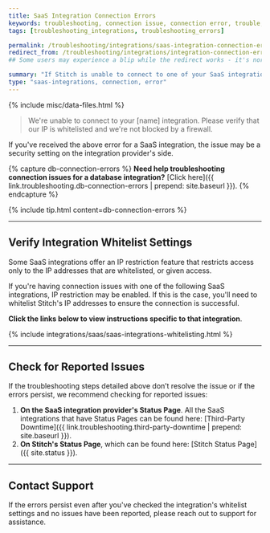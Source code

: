 ```yaml
---
title: SaaS Integration Connection Errors
keywords: troubleshooting, connection issue, connection error, trouble, saas integration
tags: [troubleshooting_integrations, troubleshooting_errors]

permalink: /troubleshooting/integrations/saas-integration-connection-errors
redirect_from: /troubleshooting/integrations/integration-connection-errors
## Some users may experience a blip while the redirect works - it's normal. 

summary: "If Stitch is unable to connect to one of your SaaS integrations, the issue may be a security setting on the integration provider's side."
type: "saas-integrations, connection, error"
---
```

{% include misc/data-files.html %}

> We're unable to connect to your [name] integration. Please verify that our IP is whitelisted and we're not blocked by a firewall.

If you've received the above error for a SaaS integration, the issue may be a security setting on the integration provider's side.

{% capture db-connection-errors %}
**Need help troubleshooting connection issues for a database integration?** [Click here]({{ link.troubleshooting.db-connection-errors | prepend: site.baseurl }}).
{% endcapture %}

{% include tip.html content=db-connection-errors %}

---

## Verify Integration Whitelist Settings

Some SaaS integrations offer an IP restriction feature that restricts access only to the IP addresses that are whitelisted, or given access.

If you're having connection issues with one of the following SaaS integrations, IP restriction may be enabled. If this is the case, you'll need to whitelist Stitch's IP addresses to ensure the connection is successful.

**Click the links below to view instructions specific to that integration**.

{% include integrations/saas/saas-integrations-whitelisting.html %}

---

## Check for Reported Issues

If the troubleshooting steps detailed above don’t resolve the issue or if the errors persist, we recommend checking for reported issues:

1. **On the SaaS integration provider's Status Page**. All the SaaS integrations that have Status Pages can be found here: [Third-Party Downtime]({{ link.troubleshooting.third-party-downtime | prepend: site.baseurl }}).
2. **On Stitch's Status Page**, which can be found here: [Stitch Status Page]({{ site.status }}).

---

## Contact Support

If the errors persist even after you've checked the integration's whitelist settings and no issues have been reported, please reach out to support for assistance.